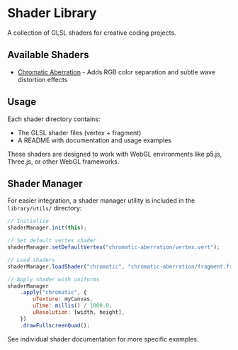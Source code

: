 # Shader Library

A collection of GLSL shaders for creative coding projects.

## Available Shaders

- [Chromatic Aberration](./chromatic-aberration) - Adds RGB color separation and subtle wave distortion effects

## Usage

Each shader directory contains:

- The GLSL shader files (vertex + fragment)
- A README with documentation and usage examples

These shaders are designed to work with WebGL environments like p5.js, Three.js, or other WebGL frameworks.

## Shader Manager

For easier integration, a shader manager utility is included in the `library/utils/` directory:

```js
// Initialize
shaderManager.init(this);

// Set default vertex shader
shaderManager.setDefaultVertex("chromatic-aberration/vertex.vert");

// Load shaders
shaderManager.loadShader("chromatic", "chromatic-aberration/fragment.frag");

// Apply shader with uniforms
shaderManager
	.apply("chromatic", {
		uTexture: myCanvas,
		uTime: millis() / 1000.0,
		uResolution: [width, height],
	})
	.drawFullscreenQuad();
```

See individual shader documentation for more specific examples.
